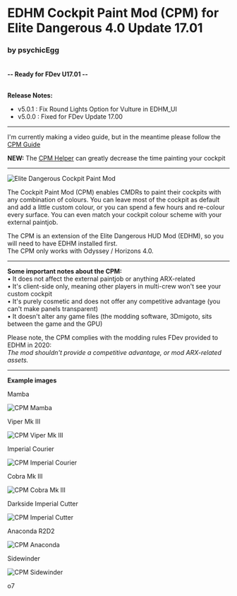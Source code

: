 # EDHM Cockpit Paint Mod (CPM) for Elite Dangerous 4.0 Update 17.01

### by psychicEgg<br><br>

**-- Ready for FDev U17.01 --**<br><br>

**Release Notes:**
- v5.0.1 : Fix Round Lights Option for Vulture in EDHM_UI
- v5.0.0 : Fixed for FDev Update 17.00

-------------------------------------------------------------------------

I'm currently making a video guide, but in the meantime please follow the [CPM Guide](https://github.com/psychicEgg/EDHM/blob/main/Odyssey/3rdPartyMods/CockpitPaintMod/CPM-Guide.md)

**NEW:** The [CPM Helper](https://github.com/psychicEgg/EDHM/tree/main/Odyssey/3rdPartyMods/CockpitPaintMod/CPM-Helper) can greatly decrease the time painting your cockpit

-------------------------------------------------------------------------
![Elite Dangerous Cockpit Paint Mod](https://forums.frontier.co.uk/attachments/cpm-title-png.316467/?raw=true)


The Cockpit Paint Mod (CPM) enables CMDRs to paint their cockpits with any combination of colours. You can leave most of the cockpit as default and add a little custom colour, or you can spend a few hours and re-colour every surface. You can even match your cockpit colour scheme with your external paintjob.

The CPM is an extension of the Elite Dangerous HUD Mod (EDHM), so you will need to have EDHM installed first.<br>
The CPM only works with Odyssey / Horizons 4.0.

-------------------------------------------------------------------------

**Some important notes about the CPM:**<br>
• It does not affect the external paintjob or anything ARX-related<br>
• It's client-side only, meaning other players in multi-crew won't see your custom cockpit<br>
• It's purely cosmetic and does not offer any competitive advantage (you can't make panels transparent)<br>
• It doesn't alter any game files (the modding software, 3Dmigoto, sits between the game and the GPU)<br>

Please note, the CPM complies with the modding rules FDev provided to EDHM in 2020:<br>
_The mod shouldn't provide a competitive advantage, or mod ARX-related assets._

-------------------------------------------------------------------------

**Example images**

Mamba

![CPM Mamba](https://forums.frontier.co.uk/attachments/mamba1-png.316468/?raw=true)

Viper Mk III

![CPM Viper Mk III](https://forums.frontier.co.uk/attachments/vipermk3-png.316469/?raw=true)

Imperial Courier

![CPM Imperial Courier](https://forums.frontier.co.uk/attachments/courier-jpg.316473/?raw=true)

Cobra Mk III

![CPM Cobra Mk III](https://forums.frontier.co.uk/attachments/pink-wafer-1-jpg.319999/?raw=true)

Darkside Imperial Cutter

![CPM Imperial Cutter](https://forums.frontier.co.uk/attachments/darkside-cutter-jpg.316609/?raw=true)

Anaconda R2D2

![CPM Anaconda](https://forums.frontier.co.uk/attachments/cpm-anaconda-r2d2-jpg.321713/?raw=true)

Sidewinder

![CPM Sidewinder](https://forums.frontier.co.uk/attachments/sidewinder-jpg.316475/?raw=true)


o7
